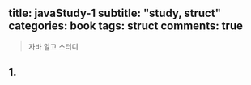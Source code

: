 title: javaStudy-1
subtitle: "study, struct"
categories: book
tags: struct 
comments: true
---
> 자바 알고 스터디 


## 1. 


  
